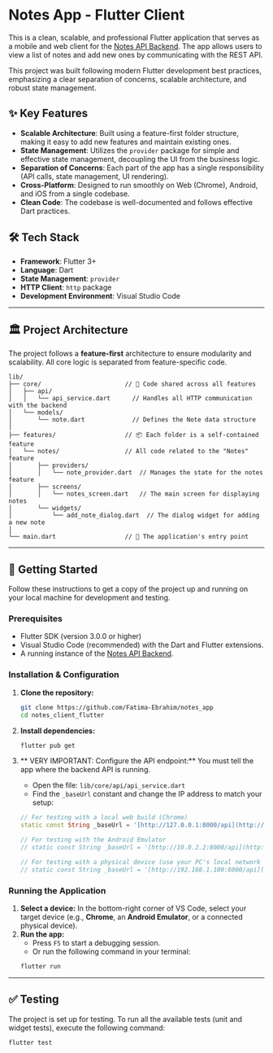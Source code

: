 # Notes App - Flutter Client

This is a clean, scalable, and professional Flutter application that serves as a mobile and web client for the [Notes API Backend](https://github.com/Fatima-Ebrahim/notes-api). The app allows users to view a list of notes and add new ones by communicating with the REST API.

This project was built following modern Flutter development best practices, emphasizing a clear separation of concerns, scalable architecture, and robust state management.



## ✨ Key Features

-   **Scalable Architecture**: Built using a feature-first folder structure, making it easy to add new features and maintain existing ones.
-   **State Management**: Utilizes the `provider` package for simple and effective state management, decoupling the UI from the business logic.
-   **Separation of Concerns**: Each part of the app has a single responsibility (API calls, state management, UI rendering).
-   **Cross-Platform**: Designed to run smoothly on Web (Chrome), Android, and iOS from a single codebase.
-   **Clean Code**: The codebase is well-documented and follows effective Dart practices.

## 🛠️ Tech Stack

-   **Framework**: Flutter 3+
-   **Language**: Dart
-   **State Management**: `provider`
-   **HTTP Client**: `http` package
-   **Development Environment**: Visual Studio Code

---

## 🏛️ Project Architecture

The project follows a **feature-first** architecture to ensure modularity and scalability. All core logic is separated from feature-specific code.

```
lib/
├── core/                       // 🧠 Code shared across all features
│   ├── api/
│   │   └── api_service.dart      // Handles all HTTP communication with the backend
│   └── models/
│       └── note.dart             // Defines the Note data structure
│
├── features/                   // 📦 Each folder is a self-contained feature
│   └── notes/                  // All code related to the "Notes" feature
│       ├── providers/
│       │   └── note_provider.dart  // Manages the state for the notes feature
│       ├── screens/
│       │   └── notes_screen.dart   // The main screen for displaying notes
│       └── widgets/
│           └── add_note_dialog.dart  // The dialog widget for adding a new note
│
└── main.dart                   // 🚀 The application's entry point
```

---

## 🚀 Getting Started

Follow these instructions to get a copy of the project up and running on your local machine for development and testing.

### Prerequisites

-   Flutter SDK (version 3.0.0 or higher)
-   Visual Studio Code (recommended) with the Dart and Flutter extensions.
-   A running instance of the [Notes API Backend](https://github.com/Fatima-Ebrahim/notes-api).

### Installation & Configuration

1.  **Clone the repository:**
    ```bash
    git clone https://github.com/Fatima-Ebrahim/notes_app
    cd notes_client_flutter
    ```

2.  **Install dependencies:**
    ```bash
    flutter pub get
    ```

3.  ** VERY IMPORTANT: Configure the API endpoint:**
    You must tell the app where the backend API is running.

    -   Open the file: `lib/core/api/api_service.dart`
    -   Find the `_baseUrl` constant and change the IP address to match your setup:

    ```dart
    // For testing with a local web build (Chrome)
    static const String _baseUrl = '[http://127.0.0.1:8000/api](http://127.0.0.1:8000/api)';

    // For testing with the Android Emulator
    // static const String _baseUrl = '[http://10.0.2.2:8000/api](http://10.0.2.2:8000/api)';

    // For testing with a physical device (use your PC's local network IP)
    // static const String _baseUrl = '[http://192.168.1.100:8000/api](http://192.168.1.100:8000/api)';
    ```

### Running the Application

1.  **Select a device:** In the bottom-right corner of VS Code, select your target device (e.g., **Chrome**, an **Android Emulator**, or a connected physical device).
2.  **Run the app:**
    -   Press `F5` to start a debugging session.
    -   Or run the following command in your terminal:
    ```bash
    flutter run
    ```

---

## ✅ Testing

The project is set up for testing. To run all the available tests (unit and widget tests), execute the following command:

```bash
flutter test
```
